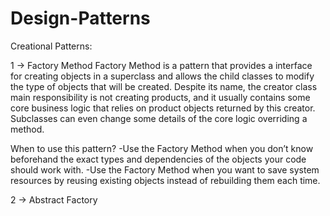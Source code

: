 # Design-Patterns

Creational Patterns:

1 -> Factory Method
Factory Method is a pattern that provides a interface for creating objects in a superclass and allows the child classes to modify the type of objects that will be created.
Despite its name, the creator class main responsibility is not creating products, and it usually contains some core business logic that relies on product objects returned by this creator. Subclasses can even change some details of the core logic overriding a method.

When to use this pattern?
-Use the Factory Method when you don’t know beforehand the exact types and dependencies of the objects your code should work with.
-Use the Factory Method when you want to save system resources by reusing existing objects instead of rebuilding them each time.

2 -> Abstract Factory
